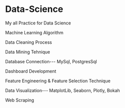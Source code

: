 # Data-Science
My all Practice for Data Science

Machine Learning Algorithm

Data Cleaning Process

Data Mining Tehnique

Database Connection--- MySql, PostgresSql

Dashboard Development

Feature Engineering & Feature Selection Technique

Data Visualization--- MatplotLib, Seaborn, Plotly, Bokah

Web Scraping
